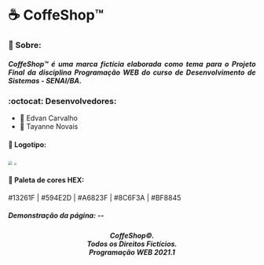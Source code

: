 # :coffee: CoffeShop™️

<div align="left"> 
    <h3>
        💬 Sobre:
    </h3>
    <h5 style="text-align:justify">
        CoffeShop™ é uma marca fictícia elaborada como tema para o Projeto Final da disciplina Programação WEB do curso de Desenvolvimento de Sistemas - SENAI/BA.
    </h5>
    <h3>
        :octocat: Desenvolvedores:
    </h3>
    <ul>
        <li>
            👨 Edvan Carvalho
        </li>
        <li>
            👩 Tayanne Novais
        </li>
    </ul>
    <h4>📛 Logotipo:</h4>
    <img src="C:\workspace\_coffeshop\images\back-green.png" style="zoom:50%;" />
    <img src="C:\workspace\_coffeshop\images\pallete.png" style="zoom:29%;" />
    <h4>🎨 Paleta de cores HEX: </h4> #13261F | #594E2D | #A6823F | #8C6F3A | #BF8845
    <h5>
    Demonstração da página: --
	</h5>
    <h5 align="center">
	CoffeShop©. <br>
	Todos os Direitos Fictícios. <br>
	Programação WEB 2021.1
	</h5>